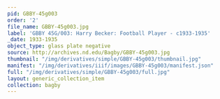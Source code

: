 ```yaml
---
pid: GBBY-45g003
order: '2'
file_name: GBBY-45g003.jpg
label: 'GBBY 45G/003: Harry Becker: Football Player - c1933-1935'
_date: 1933-1935
object_type: glass plate negative
source: http://archives.nd.edu/Bagby/GBBY-45g003.jpg
thumbnail: "/img/derivatives/simple/GBBY-45g003/thumbnail.jpg"
manifest: "/img/derivatives/iiif/images/GBBY-45g003/manifest.json"
full: "/img/derivatives/simple/GBBY-45g003/full.jpg"
layout: generic_collection_item
collection: bagby
---
```

